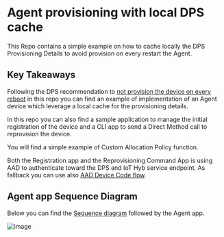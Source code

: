 # Agent provisioning with local DPS cache
This Repo contains a simple example on how to cache locally the DPS Provisioning Details to avoid provision on every restart the Agent.

## Key Takeaways
Following the DPS recommendation to [not provision the device on every reboot](https://docs.microsoft.com/azure/iot-dps/how-to-reprovision#send-a-provisioning-request-from-the-device) in this repo you can find an example of implementation of an Agent device which leverage a local cache for the provisioning details.

In this repo you can also find a sample application to manage the initial registration of the device and a CLI app to send a Direct Method call to reprovision the device. 

You will find a simple example of Custom Allocation Policy function.

Both the Registration app and the Reprovisioning Command App is using AAD to authenticate toward the DPS and IoT Hyb service endpoint.
As fallback you can use also [AAD Device Code flow](https://docs.microsoft.com/azure/active-directory/develop/v2-oauth2-device-code). 

## Agent app Sequence Diagram

Below you can find the [Sequence diagram](./agent-sequencediagram.md) followed by the Agent app.

![image](https://user-images.githubusercontent.com/45007019/166891392-5014af9c-2506-43d6-9ca5-85d32d80d9f1.png)
